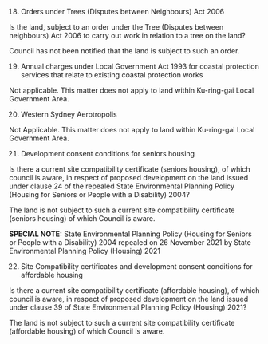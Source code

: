18. Orders under Trees (Disputes between Neighbours) Act 2006

Is the land, subject to an order under the Tree (Disputes between neighbours) Act 2006 to carry out work in relation to a tree on the land?

Council has not been notified that the land is subject to such an order.

19. Annual charges under Local Government Act 1993 for coastal protection services that relate to existing coastal protection works

Not applicable. This matter does not apply to land within Ku-ring-gai Local Government Area.

20. Western Sydney Aerotropolis

Not Applicable. This matter does not apply to land within Ku-ring-gai Local Government Area.

21. Development consent conditions for seniors housing

Is there a current site compatibility certificate (seniors housing), of which council is aware, in respect of proposed development on the land issued under clause 24 of the repealed State Environmental Planning Policy (Housing for Seniors or People with a Disability) 2004?

The land is not subject to such a current site compatibility certificate (seniors housing) of which Council is aware.

**SPECIAL NOTE:** State Environmental Planning Policy (Housing for Seniors or People with a Disability) 2004 repealed on 26 November 2021 by State Environmental Planning Policy (Housing) 2021

22. Site Compatibility certificates and development consent conditions for affordable housing

Is there a current site compatibility certificate (affordable housing), of which council is aware, in respect of proposed development on the land issued under clause 39 of State Environmental Planning Policy (Housing) 2021?

The land is not subject to such a current site compatibility certificate (affordable housing) of which Council is aware.